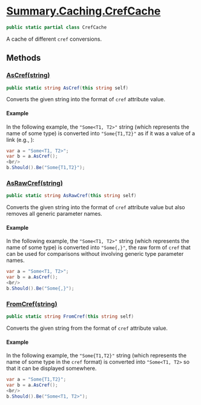 # [Summary.Caching.CrefCache](../src/Core/Caching/CrefCache.cs#L9)
```cs
public static partial class CrefCache
```

A cache of different `cref` conversions.

## Methods
### [AsCref(string)](../src/Core/Caching/CrefCache.cs#L30)
```cs
public static string AsCref(this string self)
```

Converts the given string into the format of `cref` attribute value.

#### Example
In the following example, the `"Some<T1, T2>"` string
(which represents the name of some type)
is converted into `"Some{T1,T2}"` as if it was a value of a link
(e.g., <see cref="Some{T1,T2}">):
```cs
var a = "Some<T1, T2>";
var b = a.AsCref();
<br/>
b.Should().Be("Some{T1,T2}");
```

### [AsRawCref(string)](../src/Core/Caching/CrefCache.cs#L51)
```cs
public static string AsRawCref(this string self)
```

Converts the given string into the format of `cref` attribute value
but also removes all generic parameter names.

#### Example
In the following example, the `"Some<T1, T2>"` string
(which represents the name of some type)
is converted into `"Some{,}"`, the raw form of `cref` that can be used for comparisons
without involving generic type parameter names.
```cs
var a = "Some<T1, T2>";
var b = a.AsCref();
<br/>
b.Should().Be("Some{,}");
```

### [FromCref(string)](../src/Core/Caching/CrefCache.cs#L73)
```cs
public static string FromCref(this string self)
```

Converts the given string from the format of `cref` attribute value.

#### Example
In the following example, the `"Some{T1,T2}"` string
(which represents the name of some type in the `cref` format)
is converted into `"Some<T1, T2>` so that it can be displayed somewhere.
```cs
var a = "Some{T1,T2}";
var b = a.AsCref();
<br/>
b.Should().Be("Some<T1, T2>");
```

